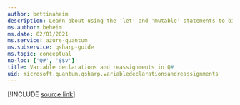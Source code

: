 ```yaml
---
author: bettinaheim
description: Learn about using the 'let' and 'mutable' statements to bind variables in Q#.
ms.author: beheim
ms.date: 02/01/2021
ms.service: azure-quantum
ms.subservice: qsharp-guide
ms.topic: conceptual
no-loc: ['Q#', '$$v']
title: Variable declarations and reassignments in Q#
uid: microsoft.quantum.qsharp.variabledeclarationsandreassignments
---
```


<!---
# Variable declarations and reassignments in Q#
-->

[!INCLUDE [source link](~/includes/qsharp-language/Specifications/Language/2_Statements/VariableDeclarationsAndReassignments.md)]